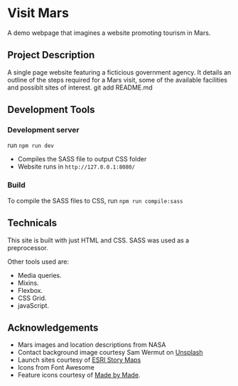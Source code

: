 # Visit Mars
A demo webpage that imagines a website promoting tourism in Mars.

## Project Description
A single page website featuring a ficticious government agency. It details an outline of the steps required for a Mars visit, some of the available facilities and possiblt sites of interest.
git add README.md
## Development Tools
### Development server
run `npm run dev`
- Compiles the SASS file to output CSS folder
- Website runs in `http://127.0.0.1:8080/` 
### Build
To compile the SASS files to CSS, run `npm run compile:sass`
## Technicals
This site is built with just HTML and CSS. SASS was used as a preprocessor.

Other tools used are:
- Media queries.
- Mixins.
- Flexbox.
- CSS Grid.
- javaScript.



## Acknowledgements

- Mars images and location descriptions from NASA
- Contact background image courtesy Sam Wermut on [Unsplash](https://unsplash.com/photos/FiUuNWxnb3k)
- Launch sites courtesy of [ESRI Story Maps](https://storymaps.esri.com/stories/2019/spaceports/)
- Icons from Font Awesome
- Feature icons courtesy of [Made by Made](https://creativemarket.com/MadebyMade/1300054-Line-Icons-%E2%80%93-Space).




